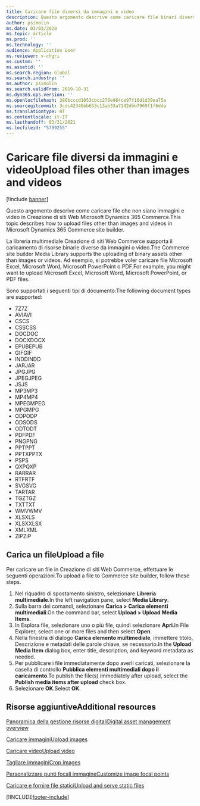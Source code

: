 ```yaml
---
title: Caricare file diversi da immagini e video
description: Questo argomento descrive come caricare file binari diversi da immagini e video in Creazione di siti Web Microsoft Dynamics 365 Commerce.
author: psimolin
ms.date: 03/03/2020
ms.topic: article
ms.prod: ''
ms.technology: ''
audience: Application User
ms.reviewer: v-chgri
ms.custom: ''
ms.assetid: ''
ms.search.region: Global
ms.search.industry: ''
ms.author: psimolin
ms.search.validFrom: 2019-10-31
ms.dyn365.ops.version: ''
ms.openlocfilehash: 380bcccd1053cbcc276e964ce97f16d1d39ea75a
ms.sourcegitcommit: 3cdc42346bb653c13ab33a7142dbb7969f1f6dda
ms.translationtype: HT
ms.contentlocale: it-IT
ms.lasthandoff: 03/31/2021
ms.locfileid: "5799255"
---
```

# <a name="upload-files-other-than-images-and-videos"></a><span data-ttu-id="3d0bb-103">Caricare file diversi da immagini e video</span><span class="sxs-lookup"><span data-stu-id="3d0bb-103">Upload files other than images and videos</span></span>

[!include [banner](includes/banner.md)]

<span data-ttu-id="3d0bb-104">Questo argomento descrive come caricare file che non siano immagini e video in Creazione di siti Web Microsoft Dynamics 365 Commerce.</span><span class="sxs-lookup"><span data-stu-id="3d0bb-104">This topic describes how to upload files other than images and videos in Microsoft Dynamics 365 Commerce site builder.</span></span>

<span data-ttu-id="3d0bb-105">La libreria multimediale Creazione di siti Web Commerce supporta il caricamento di risorse binarie diverse da immagini o video.</span><span class="sxs-lookup"><span data-stu-id="3d0bb-105">The Commerce site builder Media Library supports the uploading of binary assets other than images or videos.</span></span> <span data-ttu-id="3d0bb-106">Ad esempio, si potrebbe voler caricare file Microsoft Excel, Microsoft Word, Microsoft PowerPoint o PDF.</span><span class="sxs-lookup"><span data-stu-id="3d0bb-106">For example, you might want to upload Microsoft Excel, Microsoft Word, Microsoft PowerPoint, or PDF files.</span></span>

<span data-ttu-id="3d0bb-107">Sono supportati i seguenti tipi di documento:</span><span class="sxs-lookup"><span data-stu-id="3d0bb-107">The following document types are supported:</span></span>
- <span data-ttu-id="3d0bb-108">7Z</span><span class="sxs-lookup"><span data-stu-id="3d0bb-108">7Z</span></span>
- <span data-ttu-id="3d0bb-109">AVI</span><span class="sxs-lookup"><span data-stu-id="3d0bb-109">AVI</span></span>
- <span data-ttu-id="3d0bb-110">CS</span><span class="sxs-lookup"><span data-stu-id="3d0bb-110">CS</span></span>
- <span data-ttu-id="3d0bb-111">CSS</span><span class="sxs-lookup"><span data-stu-id="3d0bb-111">CSS</span></span>
- <span data-ttu-id="3d0bb-112">DOC</span><span class="sxs-lookup"><span data-stu-id="3d0bb-112">DOC</span></span>
- <span data-ttu-id="3d0bb-113">DOCX</span><span class="sxs-lookup"><span data-stu-id="3d0bb-113">DOCX</span></span>
- <span data-ttu-id="3d0bb-114">EPUB</span><span class="sxs-lookup"><span data-stu-id="3d0bb-114">EPUB</span></span>
- <span data-ttu-id="3d0bb-115">GIF</span><span class="sxs-lookup"><span data-stu-id="3d0bb-115">GIF</span></span>
- <span data-ttu-id="3d0bb-116">INDD</span><span class="sxs-lookup"><span data-stu-id="3d0bb-116">INDD</span></span>
- <span data-ttu-id="3d0bb-117">JAR</span><span class="sxs-lookup"><span data-stu-id="3d0bb-117">JAR</span></span>
- <span data-ttu-id="3d0bb-118">JPG</span><span class="sxs-lookup"><span data-stu-id="3d0bb-118">JPG</span></span>
- <span data-ttu-id="3d0bb-119">JPEG</span><span class="sxs-lookup"><span data-stu-id="3d0bb-119">JPEG</span></span>
- <span data-ttu-id="3d0bb-120">JS</span><span class="sxs-lookup"><span data-stu-id="3d0bb-120">JS</span></span>
- <span data-ttu-id="3d0bb-121">MP3</span><span class="sxs-lookup"><span data-stu-id="3d0bb-121">MP3</span></span>
- <span data-ttu-id="3d0bb-122">MP4</span><span class="sxs-lookup"><span data-stu-id="3d0bb-122">MP4</span></span>
- <span data-ttu-id="3d0bb-123">MPEG</span><span class="sxs-lookup"><span data-stu-id="3d0bb-123">MPEG</span></span>
- <span data-ttu-id="3d0bb-124">MPG</span><span class="sxs-lookup"><span data-stu-id="3d0bb-124">MPG</span></span>
- <span data-ttu-id="3d0bb-125">ODP</span><span class="sxs-lookup"><span data-stu-id="3d0bb-125">ODP</span></span>
- <span data-ttu-id="3d0bb-126">ODS</span><span class="sxs-lookup"><span data-stu-id="3d0bb-126">ODS</span></span>
- <span data-ttu-id="3d0bb-127">ODT</span><span class="sxs-lookup"><span data-stu-id="3d0bb-127">ODT</span></span>
- <span data-ttu-id="3d0bb-128">PDF</span><span class="sxs-lookup"><span data-stu-id="3d0bb-128">PDF</span></span>
- <span data-ttu-id="3d0bb-129">PNG</span><span class="sxs-lookup"><span data-stu-id="3d0bb-129">PNG</span></span>
- <span data-ttu-id="3d0bb-130">PPT</span><span class="sxs-lookup"><span data-stu-id="3d0bb-130">PPT</span></span>
- <span data-ttu-id="3d0bb-131">PPTX</span><span class="sxs-lookup"><span data-stu-id="3d0bb-131">PPTX</span></span>
- <span data-ttu-id="3d0bb-132">PS</span><span class="sxs-lookup"><span data-stu-id="3d0bb-132">PS</span></span>
- <span data-ttu-id="3d0bb-133">QXP</span><span class="sxs-lookup"><span data-stu-id="3d0bb-133">QXP</span></span>
- <span data-ttu-id="3d0bb-134">RAR</span><span class="sxs-lookup"><span data-stu-id="3d0bb-134">RAR</span></span>
- <span data-ttu-id="3d0bb-135">RTF</span><span class="sxs-lookup"><span data-stu-id="3d0bb-135">RTF</span></span>
- <span data-ttu-id="3d0bb-136">SVG</span><span class="sxs-lookup"><span data-stu-id="3d0bb-136">SVG</span></span>
- <span data-ttu-id="3d0bb-137">TAR</span><span class="sxs-lookup"><span data-stu-id="3d0bb-137">TAR</span></span>
- <span data-ttu-id="3d0bb-138">TGZ</span><span class="sxs-lookup"><span data-stu-id="3d0bb-138">TGZ</span></span>
- <span data-ttu-id="3d0bb-139">TXT</span><span class="sxs-lookup"><span data-stu-id="3d0bb-139">TXT</span></span>
- <span data-ttu-id="3d0bb-140">WMV</span><span class="sxs-lookup"><span data-stu-id="3d0bb-140">WMV</span></span>
- <span data-ttu-id="3d0bb-141">XLS</span><span class="sxs-lookup"><span data-stu-id="3d0bb-141">XLS</span></span>
- <span data-ttu-id="3d0bb-142">XLSX</span><span class="sxs-lookup"><span data-stu-id="3d0bb-142">XLSX</span></span>
- <span data-ttu-id="3d0bb-143">XML</span><span class="sxs-lookup"><span data-stu-id="3d0bb-143">XML</span></span>
- <span data-ttu-id="3d0bb-144">ZIP</span><span class="sxs-lookup"><span data-stu-id="3d0bb-144">ZIP</span></span>

## <a name="upload-a-file"></a><span data-ttu-id="3d0bb-145">Carica un file</span><span class="sxs-lookup"><span data-stu-id="3d0bb-145">Upload a file</span></span>

<span data-ttu-id="3d0bb-146">Per caricare un file in Creazione di siti Web Commerce, effettuare le seguenti operazioni.</span><span class="sxs-lookup"><span data-stu-id="3d0bb-146">To upload a file to Commerce site builder, follow these steps.</span></span>

1. <span data-ttu-id="3d0bb-147">Nel riquadro di spostamento sinistro, selezionare **Libreria multimediale**.</span><span class="sxs-lookup"><span data-stu-id="3d0bb-147">In the left navigation pane, select **Media Library**.</span></span>
1. <span data-ttu-id="3d0bb-148">Sulla barra dei comandi, selezionare **Carica \> Carica elementi multimediali**.</span><span class="sxs-lookup"><span data-stu-id="3d0bb-148">On the command bar, select **Upload \> Upload Media Items**.</span></span>
1. <span data-ttu-id="3d0bb-149">In Esplora file, selezionare uno o più file, quindi selezionare **Apri**.</span><span class="sxs-lookup"><span data-stu-id="3d0bb-149">In File Explorer, select one or more files and then select **Open**.</span></span>
1. <span data-ttu-id="3d0bb-150">Nella finestra di dialogo **Carica elemento multimediale**, immettere titolo, Descrizione e metadati delle parole chiave, se necessario.</span><span class="sxs-lookup"><span data-stu-id="3d0bb-150">In the **Upload Media Item** dialog box, enter title, description, and keyword metadata as needed.</span></span>
1. <span data-ttu-id="3d0bb-151">Per pubblicare i file immediatamente dopo averli caricati, selezionare la casella di controllo **Pubblica elementi multimediali dopo il caricamento**.</span><span class="sxs-lookup"><span data-stu-id="3d0bb-151">To publish the file(s) immediately after upload, select the **Publish media items after upload** check box.</span></span>
1. <span data-ttu-id="3d0bb-152">Selezionare **OK**.</span><span class="sxs-lookup"><span data-stu-id="3d0bb-152">Select **OK**.</span></span>

## <a name="additional-resources"></a><span data-ttu-id="3d0bb-153">Risorse aggiuntive</span><span class="sxs-lookup"><span data-stu-id="3d0bb-153">Additional resources</span></span>

[<span data-ttu-id="3d0bb-154">Panoramica della gestione risorse digitali</span><span class="sxs-lookup"><span data-stu-id="3d0bb-154">Digital asset management overview</span></span>](dam-overview.md)

[<span data-ttu-id="3d0bb-155">Caricare immagini</span><span class="sxs-lookup"><span data-stu-id="3d0bb-155">Upload images</span></span>](dam-upload-images.md)

[<span data-ttu-id="3d0bb-156">Caricare video</span><span class="sxs-lookup"><span data-stu-id="3d0bb-156">Upload video</span></span>](dam-upload-video.md)

[<span data-ttu-id="3d0bb-157">Tagliare immagini</span><span class="sxs-lookup"><span data-stu-id="3d0bb-157">Crop images</span></span>](dam-crop-images.md)

[<span data-ttu-id="3d0bb-158">Personalizzare punti focali immagine</span><span class="sxs-lookup"><span data-stu-id="3d0bb-158">Customize image focal points</span></span>](dam-custom-focal-point.md)

[<span data-ttu-id="3d0bb-159">Caricare e fornire file statici</span><span class="sxs-lookup"><span data-stu-id="3d0bb-159">Upload and serve static files</span></span>](upload-serve-static-files.md)


[!INCLUDE[footer-include](../includes/footer-banner.md)]
